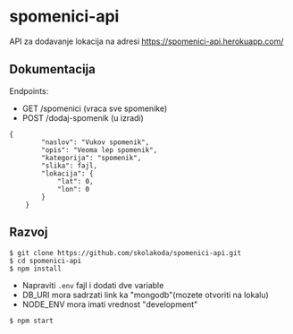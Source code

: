 # spomenici-api

API za dodavanje lokacija na adresi https://spomenici-api.herokuapp.com/

## Dokumentacija

Endpoints:
- GET /spomenici (vraca sve spomenike)
- POST /dodaj-spomenik (u izradi)
```
{
        "naslov": "Vukov spomenik",
        "opis": "Veoma lep spomenik",
        "kategorija": "spomenik",
        "slika": fajl,
        "lokacija": {
            "lat": 0,
            "lon": 0
        }
    }
```

## Razvoj

```
$ git clone https://github.com/skolakoda/spomenici-api.git
$ cd spomenici-api
$ npm install
```

- Napraviti `.env` fajl i dodati dve variable
- DB_URI mora sadrzati link ka "mongodb"(mozete otvoriti na lokalu)
- NODE_ENV mora imati vrednost "development"

`
$ npm start
`
